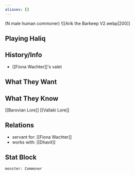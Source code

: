 ```yaml
---
aliases: []
---
```

(N male human commoner)
![[Arik the Barkeep V2.webp|200]]
## Playing Haliq

## History/Info
- [[Fiona Wachter]]'s valet

## What They Want

## What They Know
[[Barovian Lore]]
[[Vallaki Lore]]

## Relations
- servant for: [[Fiona Wachter]]
- works with: [[Dhavit]]

## Stat Block

```statblock
monster: Commoner
```

```dataviewjs
```
